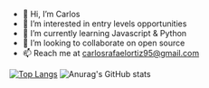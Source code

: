 - 👋 Hi, I’m Carlos
- 👀 I’m interested in entry levels opportunities
- 🌱 I’m currently learning Javascript & Python
- 💞️ I’m looking to collaborate on open source
- 📫 Reach me at carlosrafaelortiz95@gmail.com 

[![Top Langs](https://github-readme-stats.vercel.app/api/top-langs/?username=crtiz)](https://github.com/anuraghazra/github-readme-stats)
![Anurag's GitHub stats](https://github-readme-stats.vercel.app/api?username=crtiz&show_icons=true&theme=dark)


<!---
crtiz/crtiz is a ✨ special ✨ repository because its `README.md` (this file) appears on your GitHub profile.
You can click the Preview link to take a look at your changes.
--->
